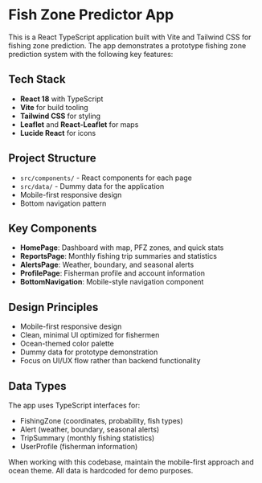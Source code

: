 <!-- Use this file to provide workspace-specific custom instructions to Copilot. For more details, visit https://code.visualstudio.com/docs/copilot/copilot-customization#_use-a-githubcopilotinstructionsmd-file -->

# Fish Zone Predictor App

This is a React TypeScript application built with Vite and Tailwind CSS for fishing zone prediction. The app demonstrates a prototype fishing zone prediction system with the following key features:

## Tech Stack
- **React 18** with TypeScript
- **Vite** for build tooling
- **Tailwind CSS** for styling
- **Leaflet** and **React-Leaflet** for maps
- **Lucide React** for icons

## Project Structure
- `src/components/` - React components for each page
- `src/data/` - Dummy data for the application
- Mobile-first responsive design
- Bottom navigation pattern

## Key Components
- **HomePage**: Dashboard with map, PFZ zones, and quick stats
- **ReportsPage**: Monthly fishing trip summaries and statistics
- **AlertsPage**: Weather, boundary, and seasonal alerts
- **ProfilePage**: Fisherman profile and account information
- **BottomNavigation**: Mobile-style navigation component

## Design Principles
- Mobile-first responsive design
- Clean, minimal UI optimized for fishermen
- Ocean-themed color palette
- Dummy data for prototype demonstration
- Focus on UI/UX flow rather than backend functionality

## Data Types
The app uses TypeScript interfaces for:
- FishingZone (coordinates, probability, fish types)
- Alert (weather, boundary, seasonal alerts)
- TripSummary (monthly fishing statistics)
- UserProfile (fisherman information)

When working with this codebase, maintain the mobile-first approach and ocean theme. All data is hardcoded for demo purposes.
